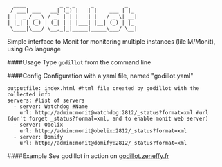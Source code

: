       ____           _ _ _     _          _   
     / ___| ___   __| (_) |   | |    ___ | |_ 
    | |  _ / _ \ / _` | | |   | |   / _ \| __|
    | |_| | (_) | (_| | | |___| |__| (_) | |_ 
     \____|\___/ \__,_|_|_____|_____\___/ \__|
                                       

Simple interface to Monit for monitoring multiple instances (lile M/Monit), using Go language

####Usage
Type `godillot` from the command line

####Config
Configuration with a yaml file, named "godillot.yaml"

    outputfile: index.html #html file created by godillot with the collected info
    servers: #list of servers
      - server: Watchdog #Name
        url: http://admin:monit@watchdog:2812/_status?format=xml #url (don't forget _status?formal=xml, and to enable monit web server)
      - server: Obelix  
        url: http://admin:monit@obelix:2812/_status?format=xml
      - server: Domify  
        url: http://admin:monit@domify:2812/_status?format=xml

####Example
See godillot in action on [godillot.zeneffy.fr](http://godillot.zeneffy.fr)